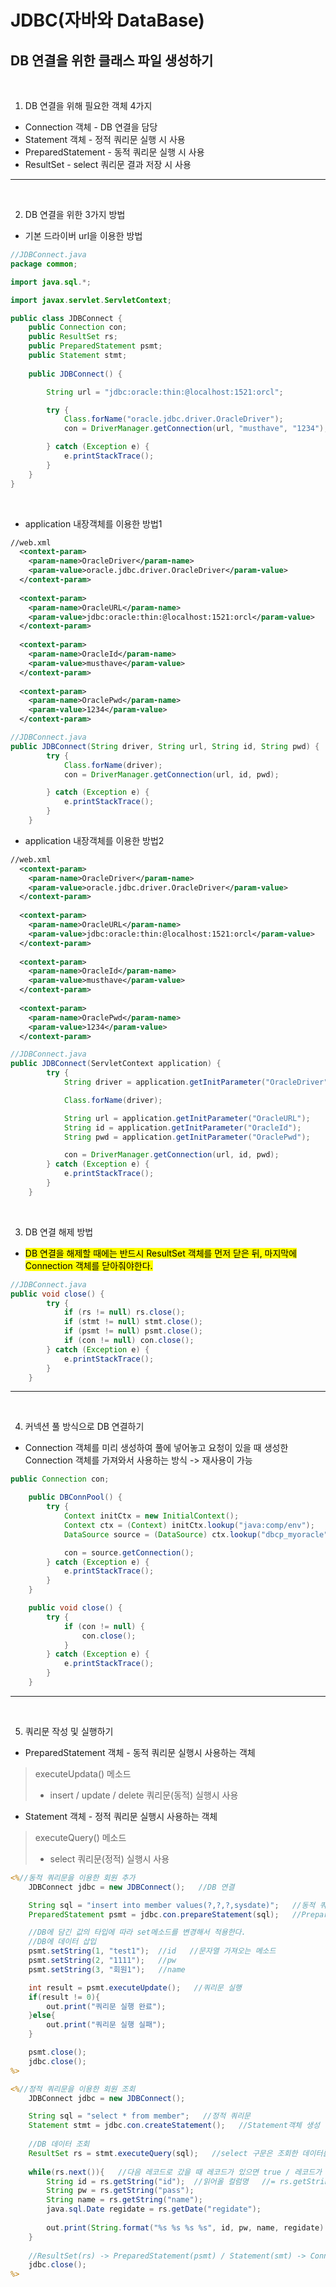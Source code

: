 JDBC(자바와 DataBase)
===

DB 연결을 위한 클래스 파일 생성하기
---

<br>

1. DB 연결을 위해 필요한 객체 4가지

- Connection 객체 - DB 연결을 담당
- Statement 객체 - 정적 쿼리문 실행 시 사용
- PreparedStatement - 동적 쿼리문 실행 시 사용
- ResultSet - select 쿼리문 결과 저장 시 사용

***
<br>

2. DB 연결을 위한 3가지 방법

- 기본 드라이버 url을 이용한 방법

```java
//JDBConnect.java
package common;

import java.sql.*;

import javax.servlet.ServletContext;

public class JDBConnect {
	public Connection con;
	public ResultSet rs;
	public PreparedStatement psmt;
	public Statement stmt;
	
	public JDBConnect() {

		String url = "jdbc:oracle:thin:@localhost:1521:orcl";

		try {
			Class.forName("oracle.jdbc.driver.OracleDriver");
			con = DriverManager.getConnection(url, "musthave", "1234");

		} catch (Exception e) {
			e.printStackTrace();
		}
	}
}
```

<br>

- application 내장객체를 이용한 방법1

```xml
//web.xml
  <context-param>
  	<param-name>OracleDriver</param-name>
  	<param-value>oracle.jdbc.driver.OracleDriver</param-value>
  </context-param>
  
  <context-param>
  	<param-name>OracleURL</param-name>
  	<param-value>jdbc:oracle:thin:@localhost:1521:orcl</param-value>
  </context-param>
  
  <context-param>
  	<param-name>OracleId</param-name>
  	<param-value>musthave</param-value>
  </context-param>
  
  <context-param>
  	<param-name>OraclePwd</param-name>
  	<param-value>1234</param-value>
  </context-param>
```

```java
//JDBConnect.java
public JDBConnect(String driver, String url, String id, String pwd) {
		try {
			Class.forName(driver);
			con = DriverManager.getConnection(url, id, pwd);

		} catch (Exception e) {
			e.printStackTrace();
		}
	}
```

- application 내장객체를 이용한 방법2

```xml
//web.xml
  <context-param>
  	<param-name>OracleDriver</param-name>
  	<param-value>oracle.jdbc.driver.OracleDriver</param-value>
  </context-param>
  
  <context-param>
  	<param-name>OracleURL</param-name>
  	<param-value>jdbc:oracle:thin:@localhost:1521:orcl</param-value>
  </context-param>
  
  <context-param>
  	<param-name>OracleId</param-name>
  	<param-value>musthave</param-value>
  </context-param>
  
  <context-param>
  	<param-name>OraclePwd</param-name>
  	<param-value>1234</param-value>
  </context-param>
```

```java
//JDBConnect.java
public JDBConnect(ServletContext application) {
		try {
			String driver = application.getInitParameter("OracleDriver");

			Class.forName(driver);

			String url = application.getInitParameter("OracleURL");
			String id = application.getInitParameter("OracleId");
			String pwd = application.getInitParameter("OraclePwd");

			con = DriverManager.getConnection(url, id, pwd);
		} catch (Exception e) {
			e.printStackTrace();
		}
	}
```

<br>

3. DB 연결 해제 방법
- <mark>DB 연결을 해제할 때에는 반드시 ResultSet 객체를 먼저 닫은 뒤, 마지막에 Connection 객체를 닫아줘야한다.</mark>

```java
//JDBConnect.java
public void close() {
		try {
			if (rs != null) rs.close();
			if (stmt != null) stmt.close();
			if (psmt != null) psmt.close();
			if (con != null) con.close();
		} catch (Exception e) {
			e.printStackTrace();
		}
	}
```

***
<br>

4. 커넥션 풀 방식으로 DB 연결하기
- Connection 객체를 미리 생성하여 풀에 넣어놓고 요청이 있을 때 생성한 Connection 객체를 가져와서 사용하는 방식 -> 재사용이 가능

```java
public Connection con;

	public DBConnPool() {
		try {
			Context initCtx = new InitialContext();
			Context ctx = (Context) initCtx.lookup("java:comp/env");
			DataSource source = (DataSource) ctx.lookup("dbcp_myoracle");

			con = source.getConnection();
		} catch (Exception e) {
			e.printStackTrace();
		}
	}

	public void close() {
		try {
			if (con != null) {
				con.close();
			}
		} catch (Exception e) {
			e.printStackTrace();
		}
	}
```

***
<br>

5. 쿼리문 작성 및 실행하기

- PreparedStatement 객체 - 동적 쿼리문 실행시 사용하는 객체
> executeUpdata() 메소드
> - insert / update / delete 쿼리문(동적) 실행시 사용

- Statement 객체 - 정적 쿼리문 실행시 사용하는 객체
> executeQuery() 메소드
> - select 쿼리문(정적) 실행시 사용


```jsp
<%//동적 쿼리문을 이용한 회원 추가
    JDBConnect jdbc = new JDBConnect();   //DB 연결

    String sql = "insert into member values(?,?,?,sysdate)";   //동적 쿼리문
    PreparedStatement psmt = jdbc.con.prepareStatement(sql);   //PreparedStatement 객체 생성 방식

    //DB에 담긴 값의 타입에 따라 set메소드를 변경해서 적용한다.
    //DB에 데이터 삽입
    psmt.setString(1, "test1");  //id   //문자열 가져오는 메소드
    psmt.setString(2, "1111");   //pw
    psmt.setString(3, "회원1");   //name

    int result = psmt.executeUpdate();   //쿼리문 실행
    if(result != 0){
        out.print("쿼리문 실행 완료");
    }else{
        out.print("쿼리문 실행 실패");
    }

    psmt.close();
    jdbc.close();
%>
```

```jsp
<%//정적 쿼리문을 이용한 회원 조회
    JDBConnect jdbc = new JDBConnect();

    String sql = "select * from member";   //정적 쿼리문
    Statement stmt = jdbc.con.createStatement();   //Statement객체 생성 방식 -> sql 여기서 안씀
    
    //DB 데이터 조회
    ResultSet rs = stmt.executeQuery(sql);   //select 구문은 조회한 데이터를 레코드 단위로 주소값을 가져와서 ResultSet 객체에 넣어줌
    
    while(rs.next()){   //다음 레코드로 갔을 때 레코드가 있으면 true / 레코드가 없으면 false 반환
        String id = rs.getString("id");  //읽어올 컬럼명   //= rs.getString(1)  첫번째 컬럼 가져오기
        String pw = rs.getString("pass");
        String name = rs.getString("name");
        java.sql.Date regidate = rs.getDate("regidate");
    
        out.print(String.format("%s %s %s %s", id, pw, name, regidate) + "<br>");
    }
    
    //ResultSet(rs) -> PreparedStatement(psmt) / Statement(smt) -> Connection(con) => 이 객체들은 반드시 순서대로 close 해줘야함
    jdbc.close();
%>
```